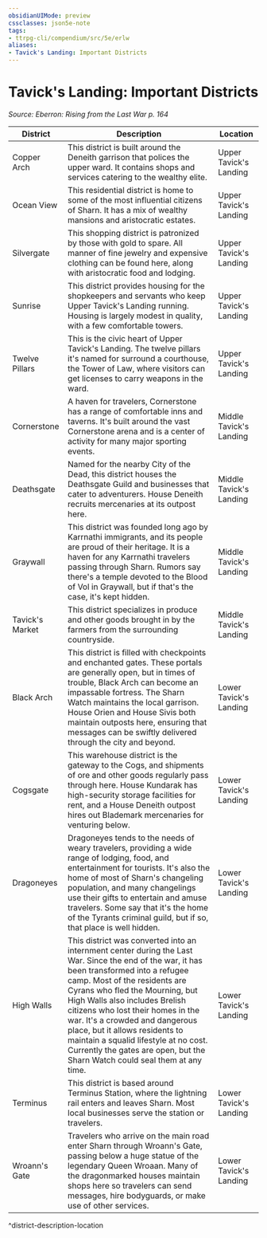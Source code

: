 ```yaml
---
obsidianUIMode: preview
cssclasses: json5e-note
tags:
- ttrpg-cli/compendium/src/5e/erlw
aliases:
- Tavick's Landing: Important Districts
---
```

# Tavick's Landing: Important Districts
*Source: Eberron: Rising from the Last War p. 164* 

| District | Description | Location |
|----------|-------------|----------|
| Copper Arch | This district is built around the Deneith garrison that polices the upper ward. It contains shops and services catering to the wealthy elite. | Upper Tavick's Landing |
| Ocean View | This residential district is home to some of the most influential citizens of Sharn. It has a mix of wealthy mansions and aristocratic estates. | Upper Tavick's Landing |
| Silvergate | This shopping district is patronized by those with gold to spare. All manner of fine jewelry and expensive clothing can be found here, along with aristocratic food and lodging. | Upper Tavick's Landing |
| Sunrise | This district provides housing for the shopkeepers and servants who keep Upper Tavick's Landing running. Housing is largely modest in quality, with a few comfortable towers. | Upper Tavick's Landing |
| Twelve Pillars | This is the civic heart of Upper Tavick's Landing. The twelve pillars it's named for surround a courthouse, the Tower of Law, where visitors can get licenses to carry weapons in the ward. | Upper Tavick's Landing |
| Cornerstone | A haven for travelers, Cornerstone has a range of comfortable inns and taverns. It's built around the vast Cornerstone arena and is a center of activity for many major sporting events. | Middle Tavick's Landing |
| Deathsgate | Named for the nearby City of the Dead, this district houses the Deathsgate Guild and businesses that cater to adventurers. House Deneith recruits mercenaries at its outpost here. | Middle Tavick's Landing |
| Graywall | This district was founded long ago by Karrnathi immigrants, and its people are proud of their heritage. It is a haven for any Karrnathi travelers passing through Sharn. Rumors say there's a temple devoted to the Blood of Vol in Graywall, but if that's the case, it's kept hidden. | Middle Tavick's Landing |
| Tavick's Market | This district specializes in produce and other goods brought in by the farmers from the surrounding countryside. | Middle Tavick's Landing |
| Black Arch | This district is filled with checkpoints and enchanted gates. These portals are generally open, but in times of trouble, Black Arch can become an impassable fortress. The Sharn Watch maintains the local garrison. House Orien and House Sivis both maintain outposts here, ensuring that messages can be swiftly delivered through the city and beyond. | Lower Tavick's Landing |
| Cogsgate | This warehouse district is the gateway to the Cogs, and shipments of ore and other goods regularly pass through here. House Kundarak has high-security storage facilities for rent, and a House Deneith outpost hires out Blademark mercenaries for venturing below. | Lower Tavick's Landing |
| Dragoneyes | Dragoneyes tends to the needs of weary travelers, providing a wide range of lodging, food, and entertainment for tourists. It's also the home of most of Sharn's changeling population, and many changelings use their gifts to entertain and amuse travelers. Some say that it's the home of the Tyrants criminal guild, but if so, that place is well hidden. | Lower Tavick's Landing |
| High Walls | This district was converted into an internment center during the Last War. Since the end of the war, it has been transformed into a refugee camp. Most of the residents are Cyrans who fled the Mourning, but High Walls also includes Brelish citizens who lost their homes in the war. It's a crowded and dangerous place, but it allows residents to maintain a squalid lifestyle at no cost. Currently the gates are open, but the Sharn Watch could seal them at any time. | Lower Tavick's Landing |
| Terminus | This district is based around Terminus Station, where the lightning rail enters and leaves Sharn. Most local businesses serve the station or travelers. | Lower Tavick's Landing |
| Wroann's Gate | Travelers who arrive on the main road enter Sharn through Wroann's Gate, passing below a huge statue of the legendary Queen Wroaan. Many of the dragonmarked houses maintain shops here so travelers can send messages, hire bodyguards, or make use of other services. | Lower Tavick's Landing |
^district-description-location